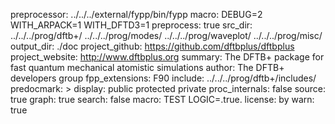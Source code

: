 preprocessor:
        ../../../external/fypp/bin/fypp
macro:
        DEBUG=2
        WITH_ARPACK=1
        WITH_DFTD3=1
preprocess:
        true
src_dir:
        ../../../prog/dftb+/
        ../../../prog/modes/
        ../../../prog/waveplot/
        ../../../prog/misc/
output_dir: ./doc
project_github: https://github.com/dftbplus/dftbplus
project_website: http://www.dftbplus.org
summary: The DFTB+ package for fast quantum mechanical atomistic simulations
author: The DFTB+ developers group
fpp_extensions:
         F90
include:
         ../../../prog/dftb+/includes/
predocmark: >
display: public
         protected
         private
proc_internals:
        false
source: true
graph: true
search: false
macro: TEST
       LOGIC=.true.
license: by
warn: true
